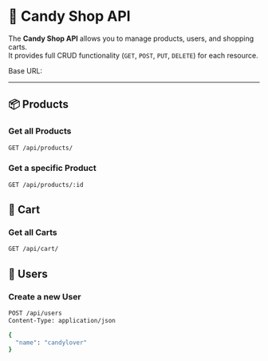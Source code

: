 # 🍬 Candy Shop API

The **Candy Shop API** allows you to manage products, users, and shopping carts.  
It provides full CRUD functionality (`GET`, `POST`, `PUT`, `DELETE`) for each resource.

Base URL:

---

## 📦 Products

### Get all Products

```bash
GET /api/products/
```

### Get a specific Product

```bash
GET /api/products/:id
```

## 🛒 Cart

### Get all Carts

```bash
GET /api/cart/
```

## 👤 Users

### Create a new User

```bash
POST /api/users
Content-Type: application/json

{
  "name": "candylover"
}

```
